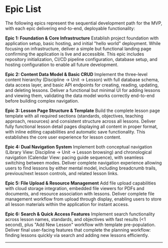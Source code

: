 # Epic List

The following epics represent the sequential development path for the MVP, with each epic delivering end-to-end, deployable functionality:

**Epic 1: Foundation & Core Infrastructure**
Establish project foundation with application setup, basic hosting, and initial "hello world" deployment. While focusing on infrastructure, deliver a simple but functional landing page confirming the application is live and accessible. This epic includes repository initialization, CI/CD pipeline configuration, database setup, and hosting configuration to enable all future development.

**Epic 2: Content Data Model & Basic CRUD**
Implement the three-level content hierarchy (Discipline → Unit → Lesson) with full database schema, data access layer, and basic API endpoints for creating, reading, updating, and deleting lessons. Deliver a functional but minimal UI for adding lessons and viewing them, validating the data model works correctly end-to-end before building complex navigation.

**Epic 3: Lesson Page Structure & Template**
Build the complete lesson page template with all required sections (standards, objectives, teaching approach, resources) and consistent structure across all lessons. Deliver fully functional lesson detail pages displaying all content in proper format, with inline editing capabilities and automatic save functionality. This establishes the core user experience for lesson content.

**Epic 4: Dual Navigation System**
Implement both conceptual navigation (Library View: Discipline → Unit → Lesson browsing) and chronological navigation (Calendar View: pacing guide sequence), with seamless switching between modes. Deliver complete navigation experience allowing users to find lessons by either mental model, including breadcrumb trails, previous/next lesson controls, and related lesson links.

**Epic 5: File Upload & Resource Management**
Add file upload capabilities with cloud storage integration, embedded file viewers for PDFs and documents, and resource association with lessons. Deliver complete file management workflow from upload through display, enabling users to store all lesson materials within the application for instant access.

**Epic 6: Search & Quick Access Features**
Implement search functionality across lesson names, standards, and objectives with fast results (<1 second), plus "Add New Lesson" workflow with template pre-population. Deliver final user-facing features that complete the planning workflow: finding lessons quickly via search and adding new lessons efficiently.

---
